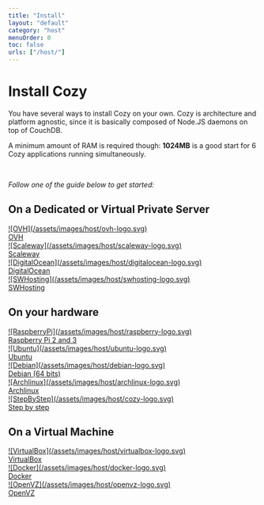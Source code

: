 ```yaml
---
title: "Install"
layout: "default"
category: "host"
menuOrder: 0
toc: false
urls: ["/host/"]
---
```



# Install Cozy

You have several ways to install Cozy on your own. Cozy is architecture and platform agnostic, since it is basically composed of Node.JS daemons on top of CouchDB.

A minimum amount of RAM is required though: **1024MB** is a good start for 6 Cozy applications running simultaneously.

<br>

*Follow one of the guide below to get started:*

## On a Dedicated or Virtual Private Server

<div class="install-logo">

  <a href="install-on-ovh.html">
    ![OVH](/assets/images/host/ovh-logo.svg)<div class="label">OVH</div>
  </a>

  <a href="install-on-scaleway.html">
    ![Scaleway](/assets/images/host/scaleway-logo.svg)
    <div class="label">Scaleway</div>
  </a>

  <a href="install-on-digitalocean.html">
    ![DigitalOcean](/assets/images/host/digitalocean-logo.svg)
    <div class="label">DigitalOcean</div>
  </a>

  <a href="install-on-swhosting.html">
    ![SWHosting](/assets/images/host/swhosting-logo.svg)<div class="label">SWHosting</div>
  </a>
</div>


## On your hardware

<div class="install-logo">
  <a href="install-on-raspberry.html">
    ![RaspberryPi](/assets/images/host/raspberry-logo.svg)<div class="label">Raspberry Pi 2 and 3</div>
  </a>
  <a href="install-on-ubuntu.html">
    ![Ubuntu](/assets/images/host/ubuntu-logo.svg)<div class="label">Ubuntu</div>
  </a>
  <a href="install-on-debian.html">
    ![Debian](/assets/images/host/debian-logo.svg)<div class="label">Debian (64 bits)</div>
  </a>
  <a href="install-on-archlinux.html">
    ![Archlinux](/assets/images/host/archlinux-logo.svg)<div class="label">Archlinux</div>
  </a>
  <a href="install-step-by-step.html">
    ![StepByStep](/assets/images/host/cozy-logo.svg)<div class="label">Step by step</div>
  </a>
</div>


## On a Virtual Machine

<div class="install-logo">
  <a href="install-on-virtualbox.html">
    ![VirtualBox](/assets/images/host/virtualbox-logo.svg)<div class="label">VirtualBox</div>
  </a>
  <a href="install-on-docker.html">
    ![Docker](/assets/images/host/docker-logo.svg)<div class="label">Docker</div>
  </a>
  <a href="install-on-openvz.html">
    ![OpenVZ](/assets/images/host/openvz-logo.svg)<div class="label">OpenVZ</div>
  </a>
</div>

</form>


